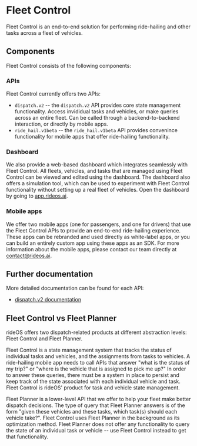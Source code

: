 Fleet Control
=============

Fleet Control is an end-to-end solution for performing ride-hailing and other tasks across a fleet of vehicles.

Components
----------

Fleet Control consists of the following components:

### APIs

Fleet Control currently offers two APIs:

* `dispatch.v2` -- the `dispatch.v2` API provides core state management functionality.
  Access invididual tasks and vehicles, or make queries across an entire fleet.
  Can be called through a backend-to-backend interaction, or directly by mobile apps.
* `ride_hail.v1beta` -- the `ride_hail.v1beta` API provides convenince functionality for mobile apps that offer ride-hailing functionality.

### Dashboard

We also provide a web-based dashboard which integrates seamlessly with Fleet Control.
All fleets, vehicles, and tasks that are managed using Fleet Control can be viewed and edited using the dashboard.
The dashboard also offers a simulation tool, which can be used to experiment with Fleet Control functionality without setting up a real fleet of vehicles.
Open the dashboard by going to [app.rideos.ai](https://app.rideos.ai).

### Mobile apps

We offer two mobile apps (one for passengers, and one for drivers) that use the Fleet Control APIs to provide an end-to-end ride-hailing experience.
These apps can be rebranded and used directly as white-label apps, or you can build an entirely custom app using these apps as an SDK.
For more information about the mobile apps, please contact our team directly at contact@rideos.ai.

Further documentation
---------------------

More detailed documentation can be found for each API:

* [dispatch.v2 documentation](dispatch/v2/index.md)

Fleet Control vs Fleet Planner
------------------------------

rideOS offers two dispatch-related products at different abstraction levels: Fleet Control and Fleet Planner.

Fleet Control is a state management system that tracks the status of individual tasks and vehicles, and the assignments from tasks to vehicles.
A ride-hailing mobile app needs to call APIs that answer "what is the status of my trip?" or "where is the vehicle that is assigned to pick me up?"
In order to answer these queries, there must be a system in place to persist and keep track of the state associated with each individual vehicle and task.
Fleet Control is rideOS' product for task and vehicle state management.

Fleet Planner is a lower-level API that we offer to help your fleet make better dispatch decisions.
The type of query that Fleet Planner answers is of the form "given these vehicles and these tasks, which task(s) should each vehicle take?".
Fleet Control uses Fleet Planner in the background as its optimization method.
Fleet Planner does not offer any functionality to query the state of an individual task or vehicle -- use Fleet Control instead to get that functionality.
